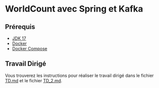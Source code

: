 # WorldCount avec Spring et Kafka

## Prérequis

- [JDK 17](https://adoptium.net/?variant=openjdk17&jvmVariant=hotspot)
- [Docker](https://docs.docker.com/get-docker/)
- [Docker Compose](https://docs.docker.com/compose/install/)

## Travail Dirigé

Vous trouverez les instructions pour réaliser le travail dirigé dans le fichier [TD.md](TD.md) et le fichier [TD_2.md](TD_2.md).